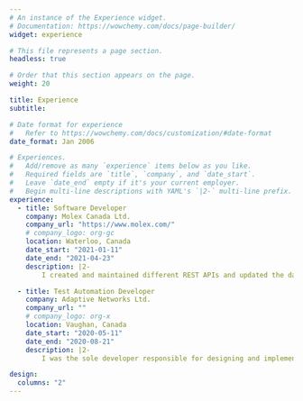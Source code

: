 ```yaml
---
# An instance of the Experience widget.
# Documentation: https://wowchemy.com/docs/page-builder/
widget: experience

# This file represents a page section.
headless: true

# Order that this section appears on the page.
weight: 20

title: Experience
subtitle:

# Date format for experience
#   Refer to https://wowchemy.com/docs/customization/#date-format
date_format: Jan 2006

# Experiences.
#   Add/remove as many `experience` items below as you like.
#   Required fields are `title`, `company`, and `date_start`.
#   Leave `date_end` empty if it's your current employer.
#   Begin multi-line descriptions with YAML's `|2-` multi-line prefix.
experience:
  - title: Software Developer
    company: Molex Canada Ltd.
    company_url: "https://www.molex.com/"
    # company_logo: org-gc
    location: Waterloo, Canada
    date_start: "2021-01-11"
    date_end: "2021-04-23"
    description: |2-
        I created and maintained different REST APIs and updated the database as needed. Together with my team lead, I integrated a library/tool that greatly improved the development process and client side efficiency. The tool allowed for more rapid frontend development, simpler backend maintenance and increased scalability.

  - title: Test Automation Developer
    company: Adaptive Networks Ltd.
    company_url: ""
    # company_logo: org-x
    location: Vaughan, Canada
    date_start: "2020-05-11"
    date_end: "2020-08-21"
    description: |2-
        I was the sole developer responsible for designing and implementing new product testing features for the company's test-bench application, optimizing for intuitive and efficient functionality. My contributions improved employee workflow by allowing users to setup tests much faster and save testing configurations.

design:
  columns: "2"
---
```

